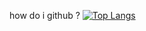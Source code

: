 how do i github ?
[![Top Langs](https://github-readme-stats.vercel.app/api/top-langs/?username=w1nterbr33ze)](https://github.com/anuraghazra/github-readme-stats)
